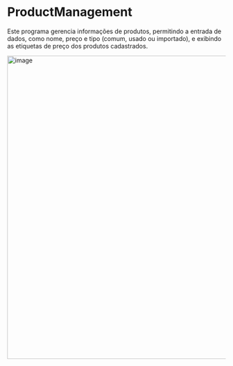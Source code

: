 # ProductManagement
Este programa gerencia informações de produtos, permitindo a entrada de dados, como nome, preço e tipo (comum, usado ou importado), e exibindo as etiquetas de preço dos produtos cadastrados.

<img width="700" alt="image" src="https://github.com/ttpmorp/ProductManagement/assets/84445011/9f10eae5-0d1c-400c-b6e9-2e745ea41579">

